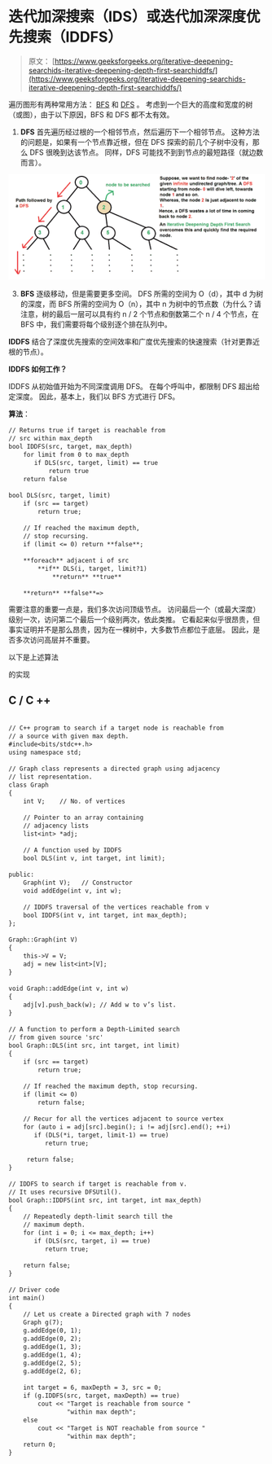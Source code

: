 # 迭代加深搜索（IDS）或迭代加深深度优先搜索（IDDFS）

> 原文： [https://www.geeksforgeeks.org/iterative-deepening-searchids-iterative-deepening-depth-first-searchiddfs/](https://www.geeksforgeeks.org/iterative-deepening-searchids-iterative-deepening-depth-first-searchiddfs/)

遍历图形有两种常用方法： [BFS](https://www.geeksforgeeks.org/breadth-first-traversal-for-a-graph/) 和 [DFS](https://www.geeksforgeeks.org/depth-first-traversal-for-a-graph/) 。 考虑到一个巨大的高度和宽度的树（或图），由于以下原因，BFS 和 DFS 都不太有效。

1.  **DFS** 首先遍历经过根的一个相邻节点，然后遍历下一个相邻节点。 这种方法的问题是，如果有一个节点靠近根，但在 DFS 探索的前几个子树中没有，那么 DFS 很晚到达该节点。 同样，DFS 可能找不到到节点的最短路径（就边数而言）。

![iddfs3](img/d6de95744e5fb4eafba90e772f537210.png)

3.  **BFS** 逐级移动，但是需要更多空间。 DFS 所需的空间为 O（d），其中 d 为树的深度，而 BFS 所需的空间为 O（n），其中 n 为树中的节点数（为什么？请注意，树的最后一层可以具有约 n / 2 个节点和倒数第二个 n / 4 个节点，在 BFS 中，我们需要将每个级别逐个排在队列中。

**IDDFS** 结合了深度优先搜索的空间效率和广度优先搜索的快速搜索（针对更靠近根的节点）。

**IDDFS 如何工作？**

IDDFS 从初始值开始为不同深度调用 DFS。 在每个呼叫中​​，都限制 DFS 超出给定深度。 因此，基本上，我们以 BFS 方式进行 DFS。

**算法**：

```
// Returns true if target is reachable from
// src within max_depth
bool IDDFS(src, target, max_depth)
    for limit from 0 to max_depth
       if DLS(src, target, limit) == true
           return true
    return false   

bool DLS(src, target, limit)
    if (src == target)
        return true;

    // If reached the maximum depth, 
    // stop recursing.
    if (limit <= 0) return **false**;   

    **foreach** adjacent i of src
        **if** DLS(i, target, limit?1)             
            **return** **true**

    **return** **false**=>
```

需要注意的重要一点是，我们多次访问顶级节点。 访问最后一个（或最大深度）级别一次，访问第二个最后一个级别两次，依此类推。 它看起来似乎很昂贵，但事实证明并不是那么昂贵，因为在一棵树中，大多数节点都位于底层。 因此，是否多次访问高层并不重要。

以下是上述算法

的实现

## C / C ++

```

// C++ program to search if a target node is reachable from 
// a source with given max depth. 
#include<bits/stdc++.h> 
using namespace std; 

// Graph class represents a directed graph using adjacency 
// list representation. 
class Graph 
{ 
    int V;    // No. of vertices 

    // Pointer to an array containing 
    // adjacency lists 
    list<int> *adj; 

    // A function used by IDDFS 
    bool DLS(int v, int target, int limit); 

public: 
    Graph(int V);   // Constructor 
    void addEdge(int v, int w); 

    // IDDFS traversal of the vertices reachable from v 
    bool IDDFS(int v, int target, int max_depth); 
}; 

Graph::Graph(int V) 
{ 
    this->V = V; 
    adj = new list<int>[V]; 
} 

void Graph::addEdge(int v, int w) 
{ 
    adj[v].push_back(w); // Add w to v’s list. 
} 

// A function to perform a Depth-Limited search 
// from given source 'src' 
bool Graph::DLS(int src, int target, int limit) 
{ 
    if (src == target) 
        return true; 

    // If reached the maximum depth, stop recursing. 
    if (limit <= 0) 
        return false; 

    // Recur for all the vertices adjacent to source vertex 
    for (auto i = adj[src].begin(); i != adj[src].end(); ++i) 
       if (DLS(*i, target, limit-1) == true) 
          return true; 

     return false; 
} 

// IDDFS to search if target is reachable from v. 
// It uses recursive DFSUtil(). 
bool Graph::IDDFS(int src, int target, int max_depth) 
{ 
    // Repeatedly depth-limit search till the 
    // maximum depth. 
    for (int i = 0; i <= max_depth; i++) 
       if (DLS(src, target, i) == true) 
          return true; 

    return false; 
} 

// Driver code 
int main() 
{ 
    // Let us create a Directed graph with 7 nodes 
    Graph g(7); 
    g.addEdge(0, 1); 
    g.addEdge(0, 2); 
    g.addEdge(1, 3); 
    g.addEdge(1, 4); 
    g.addEdge(2, 5); 
    g.addEdge(2, 6); 

    int target = 6, maxDepth = 3, src = 0; 
    if (g.IDDFS(src, target, maxDepth) == true) 
        cout << "Target is reachable from source "
                "within max depth"; 
    else
        cout << "Target is NOT reachable from source "
                "within max depth"; 
    return 0; 
} 

```